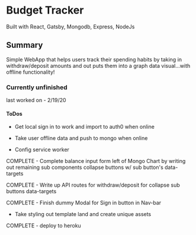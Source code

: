 # Budget Tracker

Built with React, Gatsby, Mongodb, Express, NodeJs

## Summary

Simple WebApp that helps users track their spending habits by taking in withdraw/deposit amounts and out puts them into a graph data visual...with offline functionality!

### Currently unfinished

last worked on - 2/19/20

#### ToDos

- Get local sign in to work and import to auth0 when online

- Take user offline data and push to mongo when online

- Config service worker

COMPLETE - Complete balance input form left of Mongo Chart by writing out remaining sub components collapse buttons w/ sub button's data-targets

COMPLETE - Write up API routes for withdraw/deposit for collapse sub buttons data-targets

COMPLETE - Finish dummy Modal for Sign in button in Nav-bar

- Take styling out template land and create unique assets

COMPLETE - deploy to heroku
